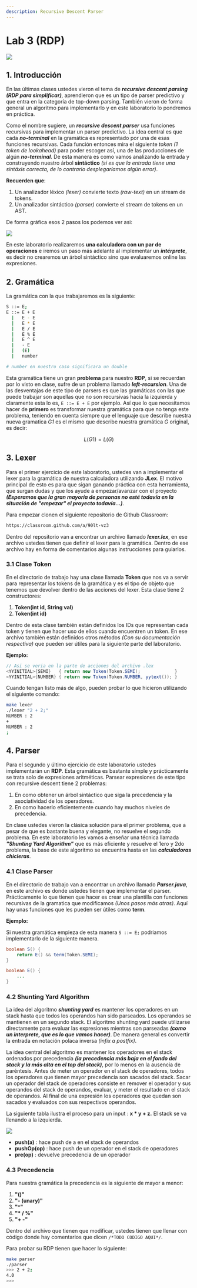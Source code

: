 ```yaml
---
description: Recursive Descent Parser
---
```


# Lab 3 \(RDP\)

![](../.gitbook/assets/rdp.gif)

## 1. Introducción

En las últimas clases ustedes vieron el tema de _**recursive descent parsing \(RDP para simplificar\)**_, aprendieron que es un tipo de parser predictivo y que entra en la categoría de top-down parsing. También vieron de forma general un algoritmo para implementarlo y en este laboratorio lo pondremos en práctica.

Como el nombre sugiere, un _**recursive descent parser**_ usa funciones recursivas para implementar un parser predictivo. La idea central es que cada _**no-terminal**_ en la gramática es representado por una de esas funciones recursivas. Cada función entonces mira el siguiente _token \(1 token de lookahead\)_ para poder escoger así, una de las producciones de algún _**no-terminal**_. De esta manera es como vamos analizando la entrada y construyendo nuestro árbol **sintáctico** _\(si es que la entrada tiene una sintáxis correcta, de lo contrario desplegaríamos algún error\)_.

**Recuerden que**:

1. Un analizador léxico _\(lexer\)_ convierte texto _\(raw-text\)_ en un stream de tokens.
2. Un analizador sintáctico _\(parser\)_ convierte el stream de tokens en un AST.

De forma gráfica esos 2 pasos los podemos ver asi:

![](../.gitbook/assets/lexerparser.png)

En este laboratorio realizaremos **una calculadora con un par de operaciones** e iremos un paso más adelante al implementar un _**intérprete**_, es decir no crearemos un árbol sintáctico sino que evaluaremos online las expresiones.

## 2. Gramática

La gramática con la que trabajaremos es la siguiente:

```bash
S ::= E;
E ::= E + E
  |   E - E
  |   E * E
  |   E / E
  |   E % E
  |   E ^ E
  |   - E
  |   (E)
  |   number

# number en nuestro caso significara un double
```

Esta gramática tiene un gran **problema** para nuestro **RDP**, si se recuerdan por lo visto en clase, sufre de un problema llamado _**left-recursion**_. Una de las desventajas de este tipo de parsers es que las gramáticas con las que puede trabajar son aquellas que no son recursivas hacia la izquierda y claramente esta lo es, `E ::= E + E` por ejemplo. Así que lo que necesitamos hacer de **primero** es transformar nuestra gramática para que no tenga este problema, teniendo en cuenta siempre que el lenguaje que describe nuestra nueva gramatica _G1_ es el mismo que describe nuestra gramática _G_ original, es decir:

$$L(G1) = L(G)$$

## 3. Lexer

Para el primer ejercicio de este laboratorio, ustedes van a implementar el lexer para la gramática de nuestra calculadora utilizando **JLex**. El motivo principal de esto es para que sigan ganando práctica con esta herramienta, que surgan dudas y que los ayude a empezar/avanzar con el proyecto _**\(Esperamos que la gran mayoría de personas no esté todavía en la situación de "empezar" el proyecto todavía...\)**_.

Para empezar clonen el siguiente repositorio de Github Classroom:

```bash
https://classroom.github.com/a/90lt-vz3
```

Dentro del repositorio van a encontrar un archivo llamado _**lexer.lex**_, en ese archivo ustedes tienen que definir el lexer para la gramática. Dentro de ese archivo hay en forma de comentarios algunas instrucciones para guiarlos.

### 3.1 Clase Token

En el directorio de trabajo hay una clase llamada **Token** que nos va a servir para representar los tokens de la gramática y es el tipo de objeto que tenemos que devolver dentro de las acciones del lexer. Esta clase tiene 2 constructores:

1. **Token\(int id, String val\)**
2. **Token\(int id\)**

Dentro de esta clase también están definidos los IDs que representan cada token y tienen que hacer uso de ellos cuando encuentren un token. En ese archivo también están definidos otros métodos _\(Con su documentación respectiva\)_ que pueden ser útiles para la siguiente parte del laboratorio.

**Ejemplo:**

```java
// Asi se veria en la parte de acciones del archivo .lex
<YYINITIAL>{SEMI}   { return new Token(Token.SEMI);             }
<YYINITIAL>{NUMBER} { return new Token(Token.NUMBER, yytext()); }
```

Cuando tengan listo más de algo, pueden probar lo que hicieron utilizando el siguiente comando:

```bash
make lexer
./lexer "2 + 2;"
NUMBER : 2
+
NUMBER : 2
;
```

## 4. Parser

Para el segundo y último ejercicio de este laboratorio ustedes implementarán un **RDP**. Esta gramática es bastante simple y prácticamente se trata solo de expresiones aritméticas. Parsear expresiones de este tipo con recursive descent tiene 2 problemas:

1. En como obtener un árbol sintáctico que siga la precedencia y la asociatividad de los operadores.
2. En como hacerlo eficientemente cuando hay muchos niveles de precedencia.

En clase ustedes vieron la clásica solución para el primer problema, que a pesar de que es bastante buena y elegante, no resuelve el segundo problema. En este laboratorio les vamos a enseñar una técnica llamada _**"Shunting Yard Algorithm"**_ que es más eficiente y resuelve el 1ero y 2do problema, la base de este algoritmo se encuentra hasta en las _**calculadoras chicleras**_.

### 4.1 Clase Parser

En el directorio de trabajo van a encontrar un archivo llamado _**Parser.java**_, en este archivo es donde ustedes tienen que implementar el parser. Prácticamente lo que tienen que hacer es crear una plantilla con funciones recursivas de la gramatica que modificamos _\(Unos pasos más atras\)_. Aquí hay unas funciones que les pueden ser útiles como **term**.

**Ejemplo:**

Si nuestra gramática empieza de esta manera `S ::= E;` podriamos implementarlo de la siguiente manera.

```java
boolean S() {
    return E() && term(Token.SEMI);
}

boolean E() {
    ...
}
```

### 4.2 Shunting Yard Algorithm

La idea del algoritmo _**shunting yard**_ es mantener los operadores en un stack hasta que todos los operandos han sido parseados. Los operandos se mantienen en un segundo stack. El algoritmo shunting yard puede utilizarse directamente para evaluar las expresiones mientras son parseadas _**\(como un interprete, que es lo que vamos hacer\)**_. De manera general es convertir la entrada en notación polaca inversa _\(infix a postfix\)_.

La idea central del algoritmo es mantener los operadores en el stack ordenados por precedencia _**\(la precedencia más baja en el fondo del stack y la más alta en el top del stack\)**_, por lo menos en la ausencia de paréntesis. Antes de meter un operador en el stack de operadores, todos los operadores que tienen mayor precedencia son sacados del stack. Sacar un operador del stack de operadores consiste en remover el operador y sus operandos del stack de operandos, evaluar, y meter el resultado en el stack de operandos. Al final de una expresión los operadores que quedan son sacados y evaluados con sus respectivos operandos.

La siguiente tabla ilustra el proceso para un input : **x \* y + z.** El stack se va llenando a la izquierda.

![](../.gitbook/assets/shuntingyard.png)

* **push\(a\)**    : hace push de a en el stack de operandos
* **pushOp\(op\)** : hace push de un operador en el stack de operadores
* **pre\(op\)**    : devuelve precedencia de un operador

### 4.3 Precedencia

Para nuestra gramática la precedencia es la siguiente de mayor a menor:

1. **"\(\)"**
2. **"- \(unary\)"**
3. **"^"**
4. **"\* / %"**
5. **"+ -"**

Dentro del archivo que tienen que modificar, ustedes tienen que llenar con código donde hay comentarios que dicen `/*TODO CODIGO AQUI*/`.

Para probar su RDP tienen que hacer lo siguiente:

```bash
make parser
./parser
>>> 2 + 2;
4.0
>>>
```

